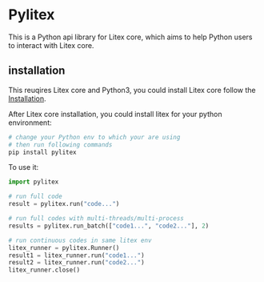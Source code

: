 # Pylitex

This is a Python api library for Litex core, which aims to help Python users to interact with Litex core.

## installation

This reuqires Litex core and Python3, you could install Litex core follow the [Installation](https://litexlang.org/doc/Installation). 

After Litex core installation, you could install litex for your python environment:

```bash
# change your Python env to which your are using
# then run following commands
pip install pylitex
```

To use it:

```python
import pylitex

# run full code
result = pylitex.run("code...")

# run full codes with multi-threads/multi-process
results = pylitex.run_batch(["code1...", "code2..."], 2)

# run continuous codes in same litex env
litex_runner = pylitex.Runner()
result1 = litex_runner.run("code1...")
result2 = litex_runner.run("code2...")
litex_runner.close()
```
